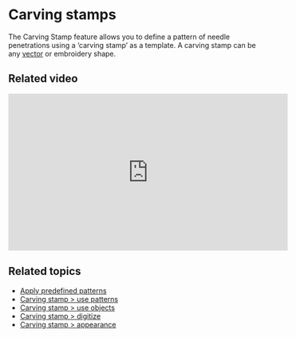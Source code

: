 # Carving stamps

The Carving Stamp feature allows you to define a pattern of needle penetrations using a ‘carving stamp’ as a template. A carving stamp can be any [vector](../../glossary/glossary) or embroidery shape.

## Related video

<iframe src="https://www.youtube.com/embed/LaIjo38TuMM" frameborder="0" 
		 allow="accelerometer; autoplay; encrypted-media; gyroscope; picture-in-picture" 
		 allowfullscreen="" style="width: 560px; height: 315px;">
<p>&#160;</p>
</iframe>

## Related topics

- [Apply predefined patterns](Apply_predefined_patterns)
- [Carving stamp > use patterns](Carving_stamp_use_patterns)
- [Carving stamp > use objects](Carving_stamp_use_objects)
- [Carving stamp > digitize](Carving_stamp_digitize)
- [Carving stamp > appearance](Carving_stamp_appearance)
